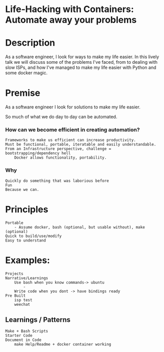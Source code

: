 # Life-Hacking with Containers: Automate away your problems

# Description
As a software engineer, I look for ways to make my life easier. In this lively talk we will discuss some of the problems I've faced, from  to dealing with slow ISPs, and how I've managed to make my life easier with Python and some docker magic.

# Premise

As a software engineer I look for solutions to make my life easier.

So much of what we do day to day can be automated.

### How can we become efficient in creating automation?
    Frameworks to make us efficient can increase productivity.
    Must be functional, portable, iteratable and easily understandable.
    From an Infrastructure perspective, challenge = bootstrapping/dependency hell
        Docker allows functionality, portability.

### Why
    Quickly do something that was laborious before
    Fun
    Because we can.

# Principles
    Portable
        - Assume docker, bash (optional, but usable without), make (optional)
    Quick to build/use/modify
    Easy to understand

# Examples:
    Projects
    Narrative/Learnings
        Use bash when you know commands-> ubuntu
            - 
        Write code when you dont -> have bindings ready
    Pre Built
        isp test
        weechat

## Learnings / Patterns
    Make + Bash Scripts
    Starter Code
    Document in Code
        make Help/Readme + docker container working
        